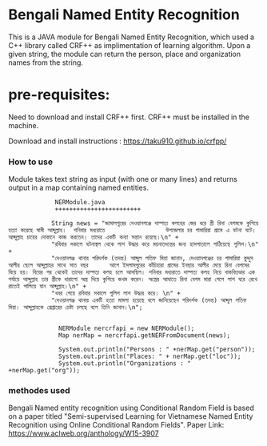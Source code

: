 Bengali Named Entity Recognition
==========================================================
This is a JAVA module for Bengali Named Entity Recognition, which used a C++ library called CRF++ as implimentation of learning algorithm.
Upon a given string, the module can return the person, place and organization names from the string.

# pre-requisites:  

Need to download and install CRF++ first.
CRF++ must be installed in the machine. 

Download and install instructions : <https://taku910.github.io/crfpp/>

### How to use ##

Module takes text string as input (with one or many lines) and returns output in a map containing named entities.

                 NERModule.java
                 ++++++++++++++++++++++++
 
                String news = "জামালপুরের দেওয়ানগঞ্জে দাম্পত্য কলহের জের ধরে স্ত্রী রিনা বেগমকে কুপিয়ে হত্যা করেছে স্বামী আব্দুল্লাহ।  শনিবার মধ্যরাতে                 উপজেলার চর গামারিয়া গ্রামে এ ঘটনা ঘটে। আব্দুল্লাহ চায়ের দোকানে কাজ করতেন। তাদের একটি কন্যা সন্তান রয়েছে।\n" +
                "রবিবার সকালে ঘটনাস্থল থেকে লাশ উদ্ধার করে ময়নাতদন্তের জন্য হাসপাতালে পাঠিয়েছে পুলিশ।\n" +
                "দেওয়ানগঞ্জ থানার পরিদর্শক (তদন্ত) আব্দুল লতিফ মিয়া জানান, দেওয়ানগঞ্জের চর গামারিয়া কুদ্দুস আলীর ছেলে আব্দুল্লাহর সাথে সাত বছর      আগে ইসলামপুরের কাঁচিহারা গ্রামের ইনছার আলীর মেয়ে রিনা বেগমের বিয়ে হয়। বিয়ের পর থেকেই তাদের দাম্পত্য কলহ চলে আসছিল। শনিবার মধ্যরাতে দাম্পত্য কলহ নিয়ে বাকবিতণ্ডার এক পর্যায়ে আব্দুল্লাহ তার স্ত্রীকে ধারালো অস্ত্র দিয়ে কুপিয়ে জখম করেন। অস্ত্রের আঘাতে রিনা বেগম মারা গেলে লাশ ঘরে রেখে রাতেই পালিয়ে যান আব্দুল্লাহ।\n" +
                "খবর পেয়ে রবিবার সকালে পুলিশ লাশ উদ্ধার করে। \n" +
                "দেওয়ানগঞ্জ থানায় একটি হত্যা মামলা হয়েছে বলে জানিয়েছেন পরিদর্শক (তদন্ত) আব্দুল লতিফ মিয়া। আব্দুল্লাহকে গ্রেপ্তারের চেষ্টা চলছে বলে তিনি জানান।\n";
                        
                        
                  NERModule nercrfapi = new NERModule();
                  Map nerMap = nercrfapi.getNERFromDocument(news);
                        
                  System.out.println("Persons : " +nerMap.get("person"));
                  System.out.println("Places: " + nerMap.get("loc"));
                  System.out.println("Organizations : " +nerMap.get("org"));
                        
                        

### methodes used ### 

Bengali Named entity recognition using Conditional Random Field is based on a paper titled "Semi-supervised Learning for Vietnamese Named Entity Recognition using Online Conditional Random Fields". Paper Link: <https://www.aclweb.org/anthology/W15-3907>
